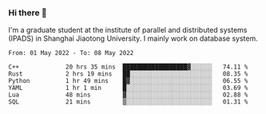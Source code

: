 ### Hi there 👋

I'm a graduate student at the institute of parallel and distributed systems (IPADS) in Shanghai Jiaotong University. I mainly work on database system.

<!--START_SECTION:waka-->

```text
From: 01 May 2022 - To: 08 May 2022

C++             20 hrs 35 mins  ██████████████████▓░░░░░░   74.11 %
Rust            2 hrs 19 mins   ██░░░░░░░░░░░░░░░░░░░░░░░   08.35 %
Python          1 hr 49 mins    █▓░░░░░░░░░░░░░░░░░░░░░░░   06.55 %
YAML            1 hr 1 min      █░░░░░░░░░░░░░░░░░░░░░░░░   03.69 %
Lua             48 mins         ▓░░░░░░░░░░░░░░░░░░░░░░░░   02.88 %
SQL             21 mins         ▒░░░░░░░░░░░░░░░░░░░░░░░░   01.31 %
```

<!--END_SECTION:waka-->

<!--
**yqmmm/yqmmm** is a ✨ _special_ ✨ repository because its `README.md` (this file) appears on your GitHub profile.

Here are some ideas to get you started:

- 🔭 I’m currently working on ...
- 🌱 I’m currently learning ...
- 👯 I’m looking to collaborate on ...
- 🤔 I’m looking for help with ...
- 💬 Ask me about ...
- 📫 How to reach me: ...
- 😄 Pronouns: ...
- ⚡ Fun fact: ...
-->
